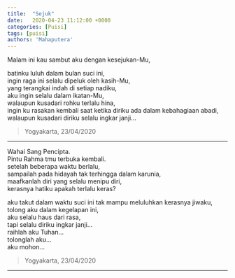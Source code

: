 ```yaml
---
title:  "Sejuk"
date:   2020-04-23 11:12:00 +0000
categories: [Puisi]
tags: [puisi]
authors: 'Mahaputera'
---
```


Malam ini kau sambut aku dengan kesejukan-Mu,  

batinku luluh dalam bulan suci ini,  
ingin raga ini selalu dipeluk oleh kasih-Mu,  
yang terangkai indah di setiap nadiku,  
aku ingin selalu dalam ikatan-Mu,  
walaupun kusadari rohku terlalu hina,  
ingin ku rasakan kembali saat ketika diriku ada dalam kebahagiaan abadi,  
walaupun kusadari diriku selalu ingkar janji...  

>Yogyakarta, 23/04/2020  


<hr>

Wahai Sang Pencipta.  
Pintu Rahma tmu terbuka kembali.  
setelah beberapa waktu berlalu,  
sampailah pada hidayah tak terhingga dalam karunia,  
maafkanlah diri yang selalu menipu diri,   
kerasnya hatiku apakah terlalu keras?

aku takut dalam waktu suci ini tak mampu meluluhkan kerasnya jiwaku,  
tolong aku dalam kegelapan ini,  
aku selalu haus dari rasa,  
tapi selalu diriku ingkar janji...  
raihlah aku Tuhan...  
tolonglah aku...  
aku mohon...  

>Yogyakarta, 23/04/2020  

<hr>
